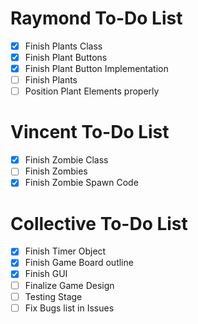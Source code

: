 # Raymond To-Do List
- [x] Finish Plants Class
- [x] Finish Plant Buttons
- [x] Finish Plant Button Implementation
- [ ] Finish Plants
- [ ] Position Plant Elements properly

# Vincent To-Do List
- [x] Finish Zombie Class
- [ ] Finish Zombies
- [x] Finish Zombie Spawn Code

# Collective To-Do List
- [x] Finish Timer Object
- [x] Finish Game Board outline
- [x] Finish GUI
- [ ] Finalize Game Design 
- [ ] Testing Stage
- [ ] Fix Bugs list in Issues
